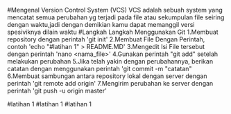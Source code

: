 #Mengenal Version Control System (VCS)
VCS adalah sebuah system yang mencatat semua perubahan yg terjadi pada file atau sekumpulan file seiring dengan waktu,jadi dengan demikian kamu dapat memanggil versi spesiviknya dilain waktu
#Langkah Langkah Menggunakan Git
1.Membuat repository dengan perintah 'git init'
2.Membuat File Dengan Perintah, contoh 'echo "#latihan 1" > README.MD'
3.Mengedit Isi File tersebut dengan perintah 'nano <nama_file>'
4.Gunakan perintah "git add" setelah melakukan perubahan 
5.Jika telah yakin dengan perubahannya, berikan catatan dengan menggunakan perintah 'git commit -m "catatan"
6.Membuat sambungan antara repository lokal dengan server dengan perintah 'git remote add origin'
7.Mengirim perubahan ke server dengan perintah 'git push -u origin master'

#latihan 1
#latihan 1
#latihan 1
